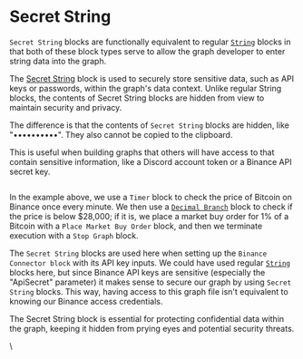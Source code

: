# Secret String

`Secret String` blocks are functionally equivalent to regular [`String`](../string/) blocks in that both of these block types serve to allow the graph developer to enter string data into the graph.

The [Secret String](secret-string.md) block is used to securely store sensitive data, such as API keys or passwords, within the graph's data context. Unlike regular String blocks, the contents of Secret String blocks are hidden from view to maintain security and privacy.

The difference is that the contents of `Secret String` blocks are hidden, like "••••••••••". They also cannot be copied to the clipboard.

This is useful when building graphs that others will have access to that contain sensitive information, like a Discord account token or a Binance API secret key.

<figure><img src="https://i.imgur.com/VXumtvv.png" alt=""><figcaption></figcaption></figure>

In the example above, we use a `Timer` block to check the price of Bitcoin on Binance once every minute. We then use a [`Decimal Branch`](../base-condition/decimal-branch.md) block to check if the price is below $28,000; if it is, we place a market buy order for 1% of a Bitcoin with a `Place Market Buy Order` block, and then we terminate execution with a `Stop Graph` block.

The `Secret String` blocks are used here when setting up the `Binance Connector block` with its API key inputs. We could have used regular [`String`](../string/) blocks here, but since Binance API keys are sensitive (especially the "ApiSecret" parameter) it makes sense to secure our graph by using `Secret String` blocks. This way, having access to this graph file isn't equivalent to knowing our Binance access credentials.

The Secret String block is essential for protecting confidential data within the graph, keeping it hidden from prying eyes and potential security threats.

\
